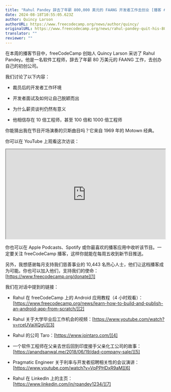 ```yaml
---
title: "Rahul Pandey 辞去了年薪 800,000 美元的 FAANG 开发者工作去创业 [播客 #137]"
date: 2024-08-18T10:55:05.623Z
author: Quincy Larson
authorURL: https://www.freecodecamp.org/news/author/quincy/
originalURL: https://www.freecodecamp.org/news/rahul-pandey-quit-his-800k-per-year-faang-developer-job-to-build-a-startup-podcast-137/
translator: ""
reviewer: ""
---
```


在本周的播客节目中，freeCodeCamp 创始人 Quincy Larson 采访了 Rahul Pandey。他是一名软件工程师，辞去了年薪 80 万美元的 FAANG 工作，去创办自己的初创公司。

<!-- more -->

我们讨论了以下内容：

-   裁员后的开发者工作环境
 
-   开发者面试及如何让自己脱颖而出
 
-   为什么薪资谈判仍然有意义
 
-   他相信存在 10 倍工程师，甚至 100 倍和 1000 倍工程师
   

你能猜出我在节目开场演奏的贝斯曲目吗？它来自 1969 年的 Motown 经典。

你可以在 YouTube 上观看这次访谈：

<iframe width="560" height="315" src="https://www.youtube.com/embed/v2iRCaIfiSc" style="aspect-ratio: 16 / 9; width: 100%; height: auto;" title="YouTube 视频播放器" allow="accelerometer; autoplay; clipboard-write; encrypted-media; gyroscope; picture-in-picture; web-share" referrerpolicy="strict-origin-when-cross-origin" allowfullscreen="" loading="lazy"></iframe>

你也可以在 Apple Podcasts、Spotify 或你最喜欢的播客应用中收听该节目。一定要关注 freeCodeCamp 播客，这样你就能在每周五收到新节目推送。

另外，我想感谢每月支持我们慈善事业的 10,443 名热心人士，他们让这档播客成为可能。你也可以加入他们，支持我们的使命：[https://www.freecodecamp.org/donate][1]

我们在对话中提到的链接：

-   Rahul 在 freeCodeCamp 上的 Android 应用教程（4 小时观看）：[https://www.freecodecamp.org/news/learn-how-to-build-and-publish-an-android-app-from-scratch/][2]
 
-   Rahul 关于大学毕业后工作机会的视频：[https://www.youtube.com/watch?v=rceUVaiXQgU][3]
 
-   Rahul 的公司 Taro：[https://www.jointaro.com/][4]
 
-   一个软件工程师在父亲去世后回到印度接手父亲化工公司的故事：[https://anandsanwal.me/2018/06/19/dad-company-sale/][5]
 
-   Pragmatic Engineer 关于利率与开发者招聘相关性的会议演讲：[https://www.youtube.com/watch?v=VpPPHDxR9aM][6]
 
-   Rahul 在 LinkedIn 上的主页：[https://www.linkedin.com/in/rpandey1234/][7]
   

[1]: https://www.freecodecamp.org/donate
[2]: https://www.freecodecamp.org/news/learn-how-to-build-and-publish-an-android-app-from-scratch/
[3]: https://www.youtube.com/watch?v=rceUVaiXQgU
[4]: https://www.jointaro.com/
[5]: https://anandsanwal.me/2018/06/19/dad-company-sale/
[6]: https://www.youtube.com/watch?v=VpPPHDxR9aM
[7]: https://www.linkedin.com/in/rpandey1234/

